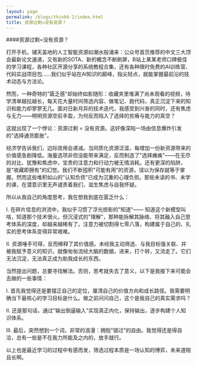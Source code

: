 ```yaml
---
layout: page
permalink: /blogs/think6-2/index.html
title: 资源过剩=没有资源？
---
```


####资源过剩=没有资源？

打开手机，铺天盖地的人工智能资源如潮水般涌来：公众号首页推荐的中文三大顶会最新论文速递，又有新的SOTA、新的概念不断刷屏，B站上某某老师口碑极佳的学习课程，各种社区开源分享的系统教程合集，还有各种限时免费的AI训练营、代码实战项目包……我们似乎站在AI知识的巅峰，指尖轻点，就能掌握最前沿的技术动态与方法论。

然而，一种奇特的"匮乏感"却始终如影随形：收藏夹里堆满了尚未观看的视频，待学清单越拉越长，每天花大量时间筛选内容、做笔记、跑代码，真正沉淀下来的知识和能力却寥寥无几。面对日新月异的技术迭代，我感受到兴奋的同时，还有焦虑与无力——明明资源空前丰盈，为何反而陷入了选择的贫瘠与能力的真空？

这就出现了一个悖论：资源过剩 = 没有资源。这好像深陷一场由信息爆炸引发的"选择通货膨胀"。

经济学告诉我们，边际效用会递减。当同质化资源泛滥，每增加一份新资源带来的价值感急剧降低。海量选项非但没能带来满足，反而制造了"选择瘫痪"——在无尽的对比、犹豫和焦虑中，宝贵的注意力和行动力被无情消耗。还有更深的陷阱，是"收藏即拥有"的幻觉。我们不断囤积"可能有用"的资源，误以为保存就等于掌握。然而这些堆积如山的"认知负债"已成为沉重的心理负担。那些未读的书、未学的课，在潜意识里无声谴责着我们，滋生焦虑与自我怀疑。

所以从我自己的角度思考，我在想我到底在匮乏什么：

I. 在碎片信息的洪流中，我似乎习惯了浮光掠影的"知道"—— 知道这个新模型叫啥，知道那个技术很火。但沉浸式的"理解"，那种能拆解其脉络、将其融入自己思考体系的深度，却越来越稀有了。注意力被切割得七零八落，构建属于自己的、扎实的思考体系变得异常艰难。

II. 资源唾手可得，反而稀释了其价值感。未经我主动筛选、与我目标强关联、并被我赋予意义的知识，就像匆匆流经大脑的数据，进来，打个转，又流走了。它们无法沉淀，无法真正成为助我成长的东西。

当然提出问题，总要寻找解法。否则，思考就失去了意义，以下是我接下来可能会去做的一些事情：

I. 首先我觉得还是要摆正自己的定位，厘清自己的价值方向和成长路径。我需要明确当下最核心的学习目标是什么。做之前问问自己，这个是我自己的真实需求吗？

II. 还是那句话，通过"输出倒逼输入"实现真正内化，保持输出，逐步构建个人知识体系。

III. 最后，突然想到一个词，非常的浪漫：拥抱"错过"的自由。我觉得还是得自洽，总有一些是不在我力所能及之内的，放手就行。

以上也是最近学习的过程中有感而发，筛选过程本质是一场认知的博弈，未来道阻且长啊。
